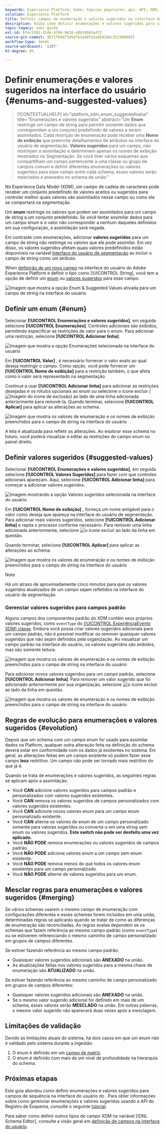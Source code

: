 ```yaml
---
keywords: Experience Platform; home; tópicos populares; api; API; XDM; sistema XDM; modelo de dados de experiência; modelo de dados; ui; espaço de trabalho; enum; campo;
solution: Experience Platform
title: Definir campos de enumeração e valores sugeridos na interface do usuário
description: Saiba como definir enumerações e valores sugeridos para campos de sequência na interface do usuário do Experience Platform.
topic-legacy: user guide
exl-id: 67ec5382-31de-4f8d-9618-e8919bb5a472
source-git-commit: 3b71f6b07345d7b1e08fa5a8b93abc3519606015
workflow-type: tm+mt
source-wordcount: '1207'
ht-degree: 0%

---
```


# Definir enumerações e valores sugeridos na interface do usuário {#enums-and-suggested-values}

>[!CONTEXTUALHELP]
>id="platform_xdm_enum_suggestedvalue"
>title="Enumerações e valores sugeridos"
>abstract="Um **Enum** restringe um campo de string para permitir somente dados que correspondam a um conjunto predefinido de valores a serem assimilados. Cada restrição de enumeração pode receber uma **Nome de exibição** que preenche detalhamentos de atributos na interface do usuário de segmentação. **Valores sugeridos** para um campo, não restrinjam a assimilação e determinem apenas os nomes de exibição mostrados na Segmentação. Se você tiver vários esquemas que compartilham um campo pertencente a uma classe ou grupo de campos comum e definir diferentes enumerações ou valores sugeridos para esse campo entre cada schema, esses valores serão mesclados e anexados no schema de união."

No Experience Data Model (XDM), um campo de cadeia de caracteres pode receber um conjunto predefinido de valores aceitos ou sugeridos para controlar melhor quais valores são assimilados nesse campo ou como ele se comportará na segmentação.

Um **enum** restringe os valores que podem ser assimilados para um campo de string a um conjunto predefinido. Se você tentar assimilar dados para um campo enum e o valor não corresponder a nenhum daqueles definidos em sua configuração, a assimilação será negada.

Em contraste com enumerações, adicionar **valores sugeridos** para um campo de string não restringe os valores que ele pode assimilar. Em vez disso, os valores sugeridos afetam quais valores predefinidos estão disponíveis na variável [Interface do usuário de segmentação](../../../segmentation/ui/overview.md) ao incluir o campo de string como um atributo.

When [definição de um novo campo](./overview.md#define) na interface do usuário do Adobe Experience Platform e definir o tipo como [!UICONTROL String], você tem a opção de definir um [enum](#enum) ou [valores sugeridos](#suggested-values) para esse campo.

![Imagem que mostra a opção Enum &amp; Suggested Values ativada para um campo de string na interface do usuário](../../images/ui/fields/enum/enum-options-selected.png)

## Definir um enum {#enum}

Selecionar **[!UICONTROL Enumerações e valores sugeridos]**, em seguida selecione **[!UICONTROL Enumerações]**. Controles adicionais são exibidos, permitindo especificar as restrições de valor para o enum. Para adicionar uma restrição, selecione **[!UICONTROL Adicionar linha]**.

![Imagem que mostra a opção Enumerações selecionada na interface do usuário](../../images/ui/fields/enum/enum-add-row.png)

Em **[!UICONTROL Valor]** , é necessário fornecer o valor exato ao qual deseja restringir o campo. Como opção, você pode fornecer um **[!UICONTROL Nome de exibição]** para a restrição também, o que afeta como o valor será representado na segmentação.

Continue a usar **[!UICONTROL Adicionar linha]** para adicionar as restrições desejadas e os rótulos opcionais ao enum ou selecione o ícone excluir (![Imagem do ícone de exclusão](../../images/ui/fields/enum/remove-icon.png)) ao lado de uma linha adicionada anteriormente para removê-la. Quando terminar, selecione **[!UICONTROL Aplicar]** para aplicar as alterações ao schema.

![Imagem que mostra os valores de enumeração e os nomes de exibição preenchidos para o campo de string na interface do usuário](../../images/ui/fields/enum/enum-confirm.png)

A tela é atualizada para refletir as alterações. Ao explorar esse schema no futuro, você poderá visualizar e editar as restrições do campo enum no painel direito.

## Definir valores sugeridos {#suggested-values}

Selecionar **[!UICONTROL Enumerações e valores sugeridos]**, em seguida selecione **[!UICONTROL Valores Sugeridos]** para fazer com que controles adicionais apareçam. Aqui, selecione **[!UICONTROL Adicionar linha]** para começar a adicionar valores sugeridos.

![Imagem mostrando a opção Valores sugeridos selecionada na interface do usuário](../../images/ui/fields/enum/suggested-add-row.png)

Em **[!UICONTROL Nome de exibição]** , forneça um nome amigável para o valor como deseja que apareça na interface do usuário de segmentação. Para adicionar mais valores sugeridos, selecione **[!UICONTROL Adicionar linha]** e repita o processo conforme necessário. Para remover uma linha adicionada anteriormente, selecione ![o ícone excluir](../../images/ui/fields/enum/remove-icon.png) ao lado da linha em questão.

Quando terminar, selecione **[!UICONTROL Aplicar]** para aplicar as alterações ao schema.

![Imagem que mostra os valores de enumeração e os nomes de exibição preenchidos para o campo de string na interface do usuário](../../images/ui/fields/enum/suggested-confirm.png)

>[!NOTE]
>
>Há um atraso de aproximadamente cinco minutos para que os valores sugeridos atualizados de um campo sejam refletidos na interface do usuário de segmentação.

### Gerenciar valores sugeridos para campos padrão

Alguns campos dos componentes padrão do XDM contêm seus próprios valores sugeridos, como `eventType` do [[!UICONTROL ExperiênciaEvento XDM] classe](../../classes/experienceevent.md). Embora você possa criar valores sugeridos adicionais para um campo padrão, não é possível modificar ou remover quaisquer valores sugeridos que não sejam definidos pela organização. Ao visualizar um campo padrão na interface do usuário, os valores sugeridos são exibidos, mas são somente leitura.

![Imagem que mostra os valores de enumeração e os nomes de exibição preenchidos para o campo de string na interface do usuário](../../images/ui/fields/enum/suggested-standard.png)

Para adicionar novos valores sugeridos para um campo padrão, selecione **[!UICONTROL Adicionar linha]**. Para remover um valor sugerido que foi adicionado anteriormente por sua organização, selecione ![o ícone excluir](../../images/ui/fields/enum/remove-icon.png) ao lado da linha em questão.

![Imagem que mostra os valores de enumeração e os nomes de exibição preenchidos para o campo de string na interface do usuário](../../images/ui/fields/enum/suggested-standard-add.png)

<!-- ### Removing suggested values for standard fields

Only suggested values that you define can be removed from a standard field. Existing suggested values can be disabled so that they no longer appear in the segmentation dropdown, but they cannot be removed outright.

For example, consider a profile schema where the a suggested value for the standard `person.gender` field is disabled:

![Image showing the enum values and display names filled out for the string field in the UI](../../images/ui/fields/enum/standard-enum-disabled.png)

In this example, the display name "[!UICONTROL Non-specific]" is now disabled from being shown in the segmentation dropdown list. However, the value `non_specific` is still part of the list of enumerated fields and is therefore still allowed on ingestion. In other words, you cannot disable the actual enum value for the standard field as it would go against the principle of only allowing changes that make a field less restrictive.

See the [section below](#evolution) for more information on the rules for updating enums and suggested values for existing schema fields. -->

## Regras de evolução para enumerações e valores sugeridos {#evolution}

Depois que um schema com um campo enum for usado para assimilar dados na Platform, qualquer outra alteração feita na definição do schema deverá estar em conformidade com os dados já existentes no sistema. Em geral, as alterações feitas em um campo existente só podem fazer esse campo **less** restritivo. Um campo não pode ser tornado mais restritivo do que já é.

Quando se trata de enumerações e valores sugeridos, as seguintes regras se aplicam após a assimilação:

* Você **CAN** adicione valores sugeridos para campos padrão e personalizados com valores sugeridos existentes.
* Você **CAN** remova os valores sugeridos de campos personalizados com valores sugeridos existentes.
* Você **CAN** adicione novos valores enum para um campo enum personalizado existente.
* Você **CAN** alterne os valores de enum de um campo personalizado somente para valores sugeridos ou converta-o em uma string sem enum ou valores sugeridos. **Este switch não pode ser desfeito uma vez aplicado.**
* Você **NÃO PODE** remova enumerações ou valores sugeridos de campos padrão.
* Você **NÃO PODE** adicione valores enum a um campo sem enum existente.
* Você **NÃO PODE** remova menos do que todos os valores enum existentes para um campo personalizado.
* Você **NÃO PODE** alterne de valores sugeridos para um enum.

## Mesclar regras para enumerações e valores sugeridos {#merging}

Se vários schemas usarem o mesmo campo de enumeração com configurações diferentes e esses schemas forem incluídos em uma união, determinadas regras se aplicarão quando se tratar de como as diferenças de enumeração são reconciliadas. As regras exatas dependem se os schemas que fazem referência ao mesmo campo padrão (como `eventType`) ou se estiverem referenciando o mesmo caminho de campo personalizado em grupos de campos diferentes.

Se estiver fazendo referência ao mesmo campo padrão:

* Quaisquer valores sugeridos adicionais são **ANEXADO** na união.
* As atualizações feitas nos valores sugeridos para a mesma chave de enumeração são **ATUALIZADO** na união.

Se estiver fazendo referência ao mesmo caminho de campo personalizado em grupos de campos diferentes:

* Quaisquer valores sugeridos adicionais são **ANEXADO** na união.
* Se o mesmo valor sugerido adicional for definido em mais de um schema, esses valores serão **MESCLADO** na união. Em outras palavras, o mesmo valor sugerido não aparecerá duas vezes após a mesclagem.

## Limitações de validação

Devido às limitações atuais do sistema, há dois casos em que um enum não é validado pelo sistema durante a ingestão:

1. O enum é definido em um [campo de matriz](./array.md).
1. O enum é definido com mais de um nível de profundidade na hierarquia do schema.

## Próximas etapas

Este guia abordou como definir enumerações e valores sugeridos para campos de sequência na interface do usuário do . Para obter informações sobre como gerenciar enumerações e valores sugeridos usando a API do Registro de Esquema, consulte o seguinte [tutorial](../../tutorials/suggested-values.md).

Para saber como definir outros tipos de campo XDM na variável [!DNL Schema Editor], consulte a visão geral em [definição de campos na interface do usuário](./overview.md#special).
